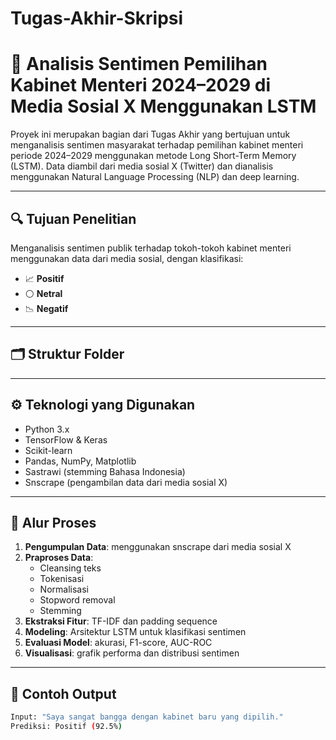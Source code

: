 # Tugas-Akhir-Skripsi
# 🧠 Analisis Sentimen Pemilihan Kabinet Menteri 2024–2029 di Media Sosial X Menggunakan LSTM

Proyek ini merupakan bagian dari Tugas Akhir yang bertujuan untuk menganalisis sentimen masyarakat terhadap pemilihan kabinet menteri periode 2024–2029 menggunakan metode Long Short-Term Memory (LSTM). Data diambil dari media sosial X (Twitter) dan dianalisis menggunakan Natural Language Processing (NLP) dan deep learning.

---

## 🔍 Tujuan Penelitian

Menganalisis sentimen publik terhadap tokoh-tokoh kabinet menteri menggunakan data dari media sosial, dengan klasifikasi:
- 📈 **Positif**
- ⚪ **Netral**
- 📉 **Negatif**

---

## 🗂️ Struktur Folder


---

## ⚙️ Teknologi yang Digunakan

- Python 3.x
- TensorFlow & Keras
- Scikit-learn
- Pandas, NumPy, Matplotlib
- Sastrawi (stemming Bahasa Indonesia)
- Snscrape (pengambilan data dari media sosial X)

---

## 🔄 Alur Proses

1. **Pengumpulan Data**: menggunakan snscrape dari media sosial X
2. **Praproses Data**:
   - Cleansing teks
   - Tokenisasi
   - Normalisasi
   - Stopword removal
   - Stemming
3. **Ekstraksi Fitur**: TF-IDF dan padding sequence
4. **Modeling**: Arsitektur LSTM untuk klasifikasi sentimen
5. **Evaluasi Model**: akurasi, F1-score, AUC-ROC
6. **Visualisasi**: grafik performa dan distribusi sentimen

---

## 🧪 Contoh Output

```bash
Input: "Saya sangat bangga dengan kabinet baru yang dipilih."
Prediksi: Positif (92.5%)

